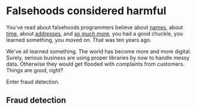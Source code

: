 # Falsehoods considered harmful

You've read about falsehoods programmers believe about [names](https://www.kalzumeus.com/2010/06/17/falsehoods-programmers-believe-about-names/), about [time](https://infiniteundo.com/post/25326999628/falsehoods-programmers-believe-about-time), about [addresses](https://www.mjt.me.uk/posts/falsehoods-programmers-believe-about-addresses/), and [so much more](https://github.com/kdeldycke/awesome-falsehood), you had a good chuckle, you learned something, you moved on. That was ten years ago.

We've all learned something. The world has become more and more digital. Surely, serious business are using proper libraries by now to handle messy data. Otherwise they would get flooded with complaints from customers. Things are good, right?

Enter fraud detection.

## Fraud detection
